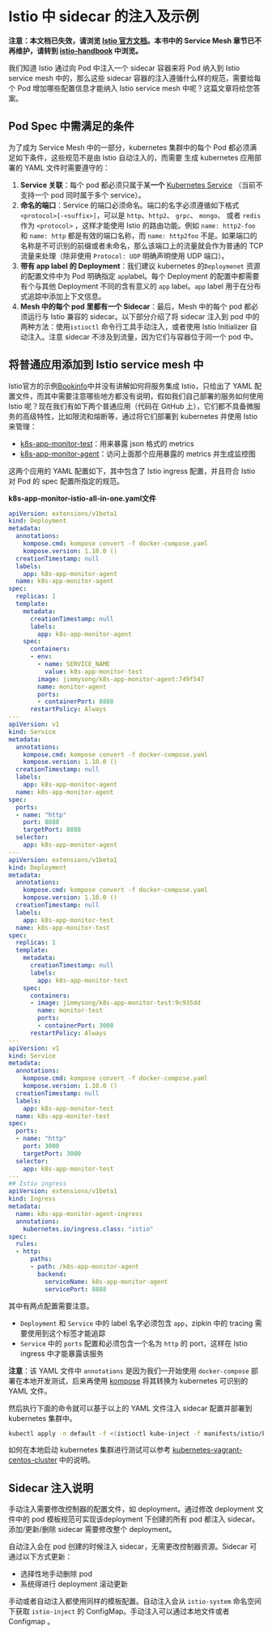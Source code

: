 # Istio 中 sidecar 的注入及示例

**注意：本文档已失效，请浏览 [Istio 官方文档](https://istio.io/zh)。本书中的 Service Mesh 章节已不再维护，请转到 [istio-handbook](https://www.servicemesher.com/istio-handbook) 中浏览。**

我们知道 Istio 通过向 Pod 中注入一个 sidecar 容器来将 Pod 纳入到 Istio service mesh 中的，那么这些 sidecar 容器的注入遵循什么样的规范，需要给每个 Pod 增加哪些配置信息才能纳入 Istio service mesh 中呢？这篇文章将给您答案。

## Pod Spec 中需满足的条件

为了成为 Service Mesh 中的一部分，kubernetes 集群中的每个 Pod 都必须满足如下条件，这些规范不是由 Istio 自动注入的，而需要 生成 kubernetes 应用部署的 YAML 文件时需要遵守的：

1. **Service 关联**：每个 pod 都必须只属于某**一个** [Kubernetes Service](https://kubernetes.io/docs/concepts/services-networking/service/) （当前不支持一个 pod 同时属于多个 service）。
2. **命名的端口**：Service 的端口必须命名。端口的名字必须遵循如下格式 `<protocol>[-<suffix>]`，可以是 `http`、`http2`、 `grpc`、 `mongo`、 或者 `redis` 作为 `<protocol>` ，这样才能使用 Istio 的路由功能。例如 `name: http2-foo` 和 `name: http` 都是有效的端口名称，而 `name: http2foo` 不是。如果端口的名称是不可识别的前缀或者未命名，那么该端口上的流量就会作为普通的 TCP 流量来处理（除非使用 `Protocol: UDP` 明确声明使用 UDP 端口）。
3. **带有 app label 的 Deployment**：我们建议 kubernetes 的`Deploymenet` 资源的配置文件中为 Pod 明确指定 `app`label。每个 Deployment 的配置中都需要有个与其他 Deployment 不同的含有意义的 `app` label。`app` label 用于在分布式追踪中添加上下文信息。
4. **Mesh 中的每个 pod 里都有一个 Sidecar**：最后，Mesh 中的每个 pod 都必须运行与 Istio 兼容的 sidecar。以下部分介绍了将 sidecar 注入到 pod 中的两种方法：使用`istioctl` 命令行工具手动注入，或者使用 Istio Initializer 自动注入。注意 sidecar 不涉及到流量，因为它们与容器位于同一个 pod 中。

## 将普通应用添加到 Istio service mesh 中

Istio官方的示例[Bookinfo](https://istio.io/docs/guides/bookinfo.html)中并没有讲解如何将服务集成 Istio，只给出了 YAML 配置文件，而其中需要注意哪些地方都没有说明，假如我们自己部署的服务如何使用 Istio 呢？现在我们有如下两个普通应用（代码在 GitHub 上），它们都不具备微服务的高级特性，比如限流和熔断等，通过将它们部署到 kubernetes 并使用 Istio 来管理：

- [k8s-app-monitor-test](https://github.com/rootsongjc/k8s-app-monitor-test)：用来暴露 json 格式的 metrics
- [k8s-app-monitor-agent](https://github.com/rootsongjc/k8s-app-monitor-agent)：访问上面那个应用暴露的 metrics 并生成监控图

这两个应用的 YAML 配置如下，其中包含了 Istio ingress 配置，并且符合 Istio 对 Pod 的 spec 配置所指定的规范。

**k8s-app-monitor-istio-all-in-one.yaml文件**

```yaml
apiVersion: extensions/v1beta1
kind: Deployment
metadata:
  annotations:
    kompose.cmd: kompose convert -f docker-compose.yaml
    kompose.version: 1.10.0 ()
  creationTimestamp: null
  labels:
    app: k8s-app-monitor-agent
  name: k8s-app-monitor-agent
spec:
  replicas: 1
  template:
    metadata:
      creationTimestamp: null
      labels:
        app: k8s-app-monitor-agent
    spec:
      containers:
      - env:
        - name: SERVICE_NAME
          value: k8s-app-monitor-test
        image: jimmysong/k8s-app-monitor-agent:749f547
        name: monitor-agent
        ports:
        - containerPort: 8888
      restartPolicy: Always
---
apiVersion: v1
kind: Service
metadata:
  annotations:
    kompose.cmd: kompose convert -f docker-compose.yaml
    kompose.version: 1.10.0 ()
  creationTimestamp: null
  labels:
    app: k8s-app-monitor-agent
  name: k8s-app-monitor-agent
spec:
  ports:
  - name: "http"
    port: 8888
    targetPort: 8888
  selector:
    app: k8s-app-monitor-agent
---
apiVersion: extensions/v1beta1
kind: Deployment
metadata:
  annotations:
    kompose.cmd: kompose convert -f docker-compose.yaml
    kompose.version: 1.10.0 ()
  creationTimestamp: null
  labels:
    app: k8s-app-monitor-test
  name: k8s-app-monitor-test
spec:
  replicas: 1
  template:
    metadata:
      creationTimestamp: null
      labels:
        app: k8s-app-monitor-test
    spec:
      containers:
      - image: jimmysong/k8s-app-monitor-test:9c935dd
        name: monitor-test
        ports:
        - containerPort: 3000
      restartPolicy: Always
---
apiVersion: v1
kind: Service
metadata:
  annotations:
    kompose.cmd: kompose convert -f docker-compose.yaml
    kompose.version: 1.10.0 ()
  creationTimestamp: null
  labels:
    app: k8s-app-monitor-test
  name: k8s-app-monitor-test
spec:
  ports:
  - name: "http"
    port: 3000
    targetPort: 3000
  selector:
    app: k8s-app-monitor-test
---
## Istio ingress
apiVersion: extensions/v1beta1
kind: Ingress
metadata:
  name: k8s-app-monitor-agent-ingress
  annotations:
    kubernetes.io/ingress.class: "istio"
spec:
  rules:
  - http:
      paths:
      - path: /k8s-app-monitor-agent
        backend:
          serviceName: k8s-app-monitor-agent
          servicePort: 8888
```

其中有两点配置需要注意。

- `Deployment` 和 `Service` 中的 label 名字必须包含 `app`，zipkin 中的 tracing 需要使用到这个标签才能追踪
- `Service` 中的 `ports` 配置和必须包含一个名为 `http` 的 port，这样在 Istio ingress 中才能暴露该服务

**注意**：该 YAML 文件中 `annotations` 是因为我们一开始使用 `docker-compose` 部署在本地开发测试，后来再使用 [kompose](https://github.com/kubernetes/kompose) 将其转换为 kubernetes 可识别的 YAML 文件。

然后执行下面的命令就可以基于以上的 YAML 文件注入 sidecar 配置并部署到 kubernetes 集群中。

```bash
kubectl apply -n default -f <(istioctl kube-inject -f manifests/istio/k8s-app-monitor-istio-all-in-one.yaml)
```

如何在本地启动 kubernetes 集群进行测试可以参考 [kubernetes-vagrant-centos-cluster](https://github.com/rootsongjc/kubernetes-vagrant-centos-cluster) 中的说明。

## Sidecar 注入说明

手动注入需要修改控制器的配置文件，如 deployment。通过修改 deployment 文件中的 pod 模板规范可实现该deployment 下创建的所有 pod 都注入 sidecar。添加/更新/删除 sidecar 需要修改整个 deployment。

自动注入会在 pod 创建的时候注入 sidecar，无需更改控制器资源。Sidecar 可通过以下方式更新：

- 选择性地手动删除 pod 
- 系统得进行 deployment 滚动更新

手动或者自动注入都使用同样的模板配置。自动注入会从 `istio-system` 命名空间下获取 `istio-inject` 的 ConfigMap。手动注入可以通过本地文件或者 Configmap 。
